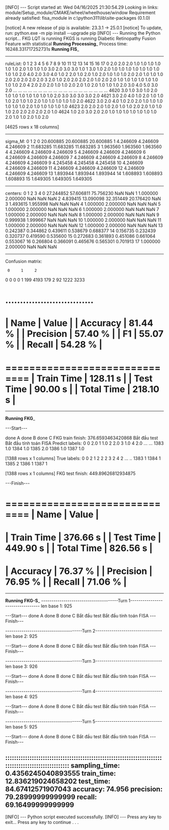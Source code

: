 [INFO] --- Script started at: Wed 04/16/2025 21:30:54.29
Looking in links: module/Setup_module/CMAKE/wheel/wheelhouse/window
Requirement already satisfied: fisa_module in c:\python311\lib\site-packages (0.1.0)

[notice] A new release of pip is available: 23.3.1 -> 25.0.1
[notice] To update, run: python.exe -m pip install --upgrade pip
[INFO] --- Running the Python script...
FKG LQT is running
FKGS is running
Diabetic Retinopathy Fusion Feature with statistical
__________Running Processing___________
Process time: 16248.331717252731s
__________Running FIS___________


****************************************************************************************************
ruleList:
        0    1    2    3    4    5    6    7    8    9    10   11   12   13   14   15   16   17
0     2.0  2.0  2.0  1.0  1.0  1.0  1.0  1.0  1.0  2.0  1.0  1.0  1.0  3.0  2.0  3.0  3.0  1.0
1     3.0  1.0  2.0  1.0  1.0  1.0  1.0  1.0  1.0  1.0  1.0  1.0  2.0  4.0  2.0  3.0  4.0  1.0
2     2.0  1.0  2.0  1.0  2.0  1.0  1.0  1.0  2.0  2.0  1.0  1.0  1.0  2.0  2.0  2.0  2.0  2.0
3     2.0  1.0  2.0  2.0  2.0  2.0  1.0  2.0  2.0  1.0  1.0  1.0  1.0  1.0  1.0  1.0  1.0  2.0
4     2.0  2.0  2.0  1.0  1.0  2.0  2.0  1.0  2.0  1.0  1.0  1.0  2.0  3.0  4.0  5.0  3.0  2.0
...   ...  ...  ...  ...  ...  ...  ...  ...  ...  ...  ...  ...  ...  ...  ...  ...  ...  ...
4620  3.0  1.0  3.0  1.0  2.0  1.0  1.0  1.0  1.0  1.0  1.0  1.0  2.0  3.0  3.0  3.0  3.0  2.0
4621  3.0  2.0  4.0  1.0  2.0  1.0  1.0  1.0  2.0  1.0  1.0  2.0  1.0  1.0  1.0  1.0  1.0  2.0
4622  3.0  2.0  4.0  1.0  2.0  2.0  1.0  1.0  1.0  1.0  1.0  1.0  2.0  1.0  1.0  1.0  1.0  1.0
4623  2.0  2.0  2.0  1.0  2.0  1.0  1.0  2.0  2.0  1.0  1.0  1.0  2.0  2.0  2.0  2.0  2.0  1.0
4624  1.0  2.0  3.0  2.0  2.0  1.0  1.0  1.0  1.0  1.0  1.0  1.0  2.0  1.0  1.0  2.0  1.0  2.0

[4625 rows x 18 columns]


****************************************************************************************************
sigma_M:
             0          1          2
0   20.600885  20.600885  20.600885
1    4.246609   4.246609   4.246609
2   11.683285  11.683285  11.683285
3    1.963560   1.963560   1.963560
4    4.246609   4.246609   4.246609
5    4.246609   4.246609   4.246609
6    4.246609   4.246609   4.246609
7    4.246609   4.246609   4.246609
8    4.246609   4.246609   4.246609
9    4.245458   4.245458   4.245458
10   4.246609   4.246609   4.246609
11   4.246609   4.246609   4.246609
12   4.246609   4.246609   4.246609
13   1.893944   1.893944   1.893944
14   1.608893   1.608893   1.608893
15   1.649305   1.649305   1.649305


****************************************************************************************************
centers:
             0          1          2          3         4
0   27.244852  57.606811  75.756230        NaN       NaN
1    1.000000   2.000000        NaN        NaN       NaN
2    4.839415  13.090098  32.351449  20.176420       NaN
3    1.493615   1.955998        NaN        NaN       NaN
4    1.000000   2.000000        NaN        NaN       NaN
5    1.000000   2.000000        NaN        NaN       NaN
6    1.000000   2.000000        NaN        NaN       NaN
7    1.000000   2.000000        NaN        NaN       NaN
8    1.000000   2.000000        NaN        NaN       NaN
9    0.999938   1.999667        NaN        NaN       NaN
10   1.000000   2.000000        NaN        NaN       NaN
11   1.000000   2.000000        NaN        NaN       NaN
12   1.000000   2.000000        NaN        NaN       NaN
13   0.242387   0.344862   0.439611   0.538679  0.688377
14   0.156735   0.232439   0.320737   0.419590  0.535600
15   0.272683   0.361893   0.451086   0.661064  0.553067
16   0.266804   0.366091   0.465676   0.565301  0.701913
17   1.000000   2.000000        NaN        NaN       NaN


****************************************************************************************************
Confusion matrix:

     0     1     2
0    0     0     0
1  199  4193   179
2   92  1222  3233

..............................
==============================
| Name            |      Value |
| Accuracy        |      81.44 % |
| Precision       |      57.40 % |
| F1              |      55.07 % |
| Recall          |      54.28 % |
==============================
==============================
| Train Time      |     128.11 s |
| Test Time       |      90.00 s |
| Total Time      |     218.10 s |
==============================
--------------------------------
__________Running FKG___________

---Start---

done A
done B
done C
FKG train finish:  376.6593463420868
Bắt đầu test
Bắt đầu tính toán FISA
Predict labels:
         0
0     2.0
1     1.0
2     2.0
3     1.0
4     2.0
...   ...
1383  1.0
1384  1.0
1385  2.0
1386  1.0
1387  1.0

[1388 rows x 1 columns]
True labels:
       0
0     2
1     2
2     2
3     2
4     2
...  ..
1383  1
1384  1
1385  2
1386  1
1387  1

[1388 rows x 1 columns]
FKG test finish:  449.89626812934875

---Finish---

==============================
| Name            |      Value |
==============================
| Train Time      |     376.66 s |
| Test Time       |     449.90 s |
| Total Time      |     826.56 s |
==============================
| Accuracy        |      76.37 % |
| Precision       |      76.95 % |
| Recall          |      71.06 % |
==============================
--------------------------------
__________Running FKG-S___________
--------------------------------------Turn 1---------------------------------
len base 1: 925

---Start---
done A
done B
done C
Bắt đầu test
Bắt đầu tính toán FISA
---Finish---

--------------------------------------Turn 2---------------------------------
len base 2: 925

---Start---
done A
done B
done C
Bắt đầu test
Bắt đầu tính toán FISA
---Finish---

--------------------------------------Turn 3---------------------------------
len base 3: 926

---Start---
done A
done B
done C
Bắt đầu test
Bắt đầu tính toán FISA
---Finish---

--------------------------------------Turn 4---------------------------------
len base 4: 925

---Start---
done A
done B
done C
Bắt đầu test
Bắt đầu tính toán FISA
---Finish---

--------------------------------------Turn 5---------------------------------
len base 5: 925

---Start---
done A
done B
done C
Bắt đầu test
Bắt đầu tính toán FISA
---Finish---

::::::::::::::::::::::::::::::::::::::::::::::::::::::::::::::::::::::::::::::::::::::::::::::::::::
sampling_time: 0.4356245040893555
train_time: 12.836219024658202
test_time: 84.67412571907043
accuracy: 74.956
precision: 79.28999999999999
recall: 69.16499999999999
----------------------------------------------------------------------------------------------------
[INFO] --- Python script executed successfully.
[INFO] --- Press any key to exit...
Press any key to continue . . .